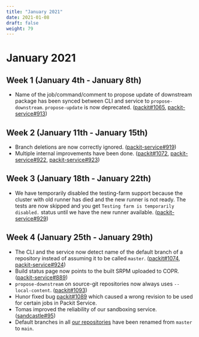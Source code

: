 ```yaml
---
title: "January 2021"
date: 2021-01-08
draft: false
weight: 79
---
```


# January 2021

## Week 1 (January 4th - January 8th)

- Name of the job/command/comment to propose update of downstream package has been synced
  between CLI and service to `propose-downstream`.
  `propose-update` is now deprecated. ([packit#1065](https://github.com/packit-service/packit/pull/1065), [packit-service#913](https://github.com/packit/packit-service/pull/913))

## Week 2 (January 11th - January 15th)

- Branch deletions are now correctly ignored. ([packit-service#919](https://github.com/packit/packit-service/pull/919))
- Multiple internal improvements have been done.
  ([packit#1072](https://github.com/packit/packit/pull/1072),
  [packit-service#922](https://github.com/packit/packit-service/pull/922),
  [packit-service#923](https://github.com/packit/packit-service/pull/923))

## Week 3 (January 18th - January 22th)

- We have temporarily disabled the testing-farm support because the cluster with old runner has died and the new runner is not ready.
  The tests are now skipped and you get `Testing farm is temporarily disabled.` status until we have the new runner available.
  ([packit-service#929](https://github.com/packit/packit-service/pull/929))

## Week 4 (January 25th - January 29th)

- The CLI and the service now detect name of the default branch of a repository
  instead of assuming it to be called `master`.
  ([packit#1074](https://github.com/packit/packit/pull/1074),
  [packit-service#924](https://github.com/packit/packit-service/pull/924))
- Build status page now points to the built SRPM uploaded to COPR.
  ([packit-service#889](https://github.com/packit/packit-service/pull/889))
- `propose-downstream` on source-git repositories now always uses `--local-content`.
  ([packit#1093](https://github.com/packit/packit/pull/1093))
- Hunor fixed bug [packit#1089](https://github.com/packit/packit/pull/1089)
  which caused a wrong revision to be used for certain jobs in Packit Service.
- Tomas improved the reliability of our sandboxing service.
  ([sandcastle#95](https://github.com/packit/sandcastle/pull/95))
- Default branches in all [our repositories](https://github.com/packit)
  have been renamed from `master` to `main`.
